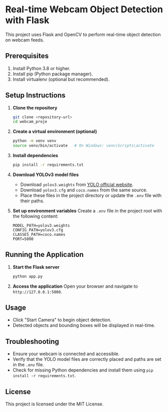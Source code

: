 # Real-time Webcam Object Detection with Flask

This project uses Flask and OpenCV to perform real-time object detection on webcam feeds.

## Prerequisites

1. Install Python 3.8 or higher.
2. Install pip (Python package manager).
3. Install virtualenv (optional but recommended).

## Setup Instructions

1. **Clone the repository**
   ```bash
   git clone <repository-url>
   cd webcam_proje
   ```

2. **Create a virtual environment (optional)**
   ```bash
   python -m venv venv
   source venv/bin/activate   # On Windows: venv\Scripts\activate
   ```

3. **Install dependencies**
   ```bash
   pip install -r requirements.txt
   ```

4. **Download YOLOv3 model files**
   - Download `yolov3.weights` from [YOLO official website](https://pjreddie.com/darknet/yolo/).
   - Download `yolov3.cfg` and `coco.names` from the same source.
   - Place these files in the project directory or update the `.env` file with their paths.

5. **Set up environment variables**
   Create a `.env` file in the project root with the following content:
   ```env
   MODEL_PATH=yolov3.weights
   CONFIG_PATH=yolov3.cfg
   CLASSES_PATH=coco.names
   PORT=5000
   ```

## Running the Application

1. **Start the Flask server**
   ```bash
   python app.py
   ```

2. **Access the application**
   Open your browser and navigate to `http://127.0.0.1:5000`.

## Usage

- Click "Start Camera" to begin object detection.
- Detected objects and bounding boxes will be displayed in real-time.

## Troubleshooting

- Ensure your webcam is connected and accessible.
- Verify that the YOLO model files are correctly placed and paths are set in the `.env` file.
- Check for missing Python dependencies and install them using `pip install -r requirements.txt`.

## License

This project is licensed under the MIT License.